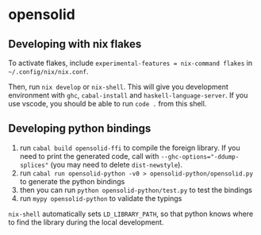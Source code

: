 # opensolid

## Developing with nix flakes

To activate flakes, include `experimental-features = nix-command flakes` in `~/.config/nix/nix.conf`.

Then, run `nix develop` or `nix-shell`. This will give you development environment with `ghc`, `cabal-install` and `haskell-language-server`. If you use vscode, you should be able to run `code .` from this shell.

## Developing python bindings

1. run `cabal build opensolid-ffi` to compile the foreign library. If you need to print the generated code, call with `--ghc-options="-ddump-splices"` (you may need to delete `dist-newstyle`).
2. run `cabal run opensolid-python -v0 > opensolid-python/opensolid.py` to generate the python bindings
3. then you can run `python opensolid-python/test.py` to test the bindings
4. run `mypy opensolid-python` to validate the typings

`nix-shell` automatically sets `LD_LIBRARY_PATH`, so that python knows where to find the
library during the local development.
